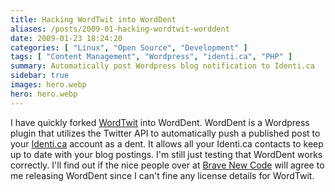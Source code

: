 ```yaml
---
title: Hacking WordTwit into WordDent
aliases: /posts/2009-01-hacking-wordtwit-worddent
date: 2009-01-23 18:24:20
categories: [ "Linux", "Open Source", "Development" ]
tags: [ "Content Management", "Wordpress", "identi.ca", "PHP" ]
summary: Automatically post Wordpress blog notification to Identi.ca
sidebar: true
images: hero.webp
hero: hero.webp
---
```


I have quickly forked [WordTwit](https://wordpress.org/plugins/wordtwit/) into
WordDent. WordDent is a Wordpress plugin that utilizes the Twitter API to
automatically push a published post to your [Identi.ca](http://identi.ca)
account as a dent. It allows all your Identi.ca contacts to keep up to date
with your blog postings. I'm still just testing that WordDent works
correctly. I'll find out if the nice people over at
[Brave New Code](http://www.bravenewcode.com) will agree to me releasing
WordDent since I can't fine any license details for WordTwit.

